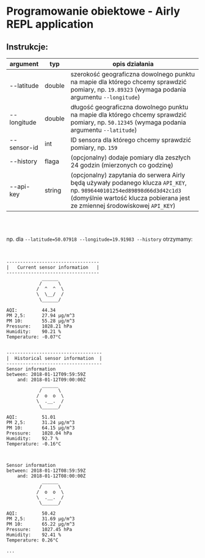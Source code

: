 # Programowanie obiektowe - Airly REPL application

## Instrukcje:

| argument | typ | opis działania |
| ------------ | ------- | -------- |
| --latitude | double | szerokość geograficzna dowolnego punktu na mapie dla którego chcemy sprawdzić pomiary, np. `19.89323` (wymaga podania argumentu `--longitude`) |
| --longitude | double | długość geograficzna dowolnego punktu na mapie dla którego chcemy sprawdzić pomiary, np. `50.12345` (wymaga podania argumentu `--latitude`) |
| --sensor-id | int | ID sensora dla którego chcemy sprawdzić pomiary, np. `159` |
| --history | flaga | (opcjonalny) dodaje pomiary dla zeszłych 24 godzin (mierzonych co godzinę) |
| --api-key | string | (opcjonalny) zapytania do serwera Airly będą używały podanego klucza `API_KEY`, np. `9896440101254ed89898d66d3d42c1d3` (domyślnie wartość klucza pobierana jest ze zmiennej środowiskowej `API_KEY`) |

<br>
<br>

np. dla `--latitude=50.07918 --longitude=19.91983 --history` otrzymamy:

<br>

```
----------------------------------
|   Current sensor information   |
----------------------------------
             ______
            /      \
           /  ^  ^  \
           \  \__/  /
            \______/

AQI:         44.34
PM 2,5:      27.94 μg/m^3
PM 10:       55.28 μg/m^3
Pressure:    1028.21 hPa
Humidity:    90.21 %
Temperature: -0.07°C


-----------------------------------
|  Historical sensor information  |
-----------------------------------
Sensor information
between: 2018-01-12T09:59:59Z
    and: 2018-01-12T09:00:00Z
             ______
            /      \
           /  o  o  \
           \  .__.  /
            \______/

AQI:         51.01
PM 2,5:      31.24 μg/m^3
PM 10:       64.15 μg/m^3
Pressure:    1028.04 hPa
Humidity:    92.7 %
Temperature: -0.16°C



Sensor information
between: 2018-01-12T08:59:59Z
    and: 2018-01-12T08:00:00Z
             ______
            /      \
           /  o  o  \
           \  .__.  /
            \______/

AQI:         50.42
PM 2,5:      31.69 μg/m^3
PM 10:       65.22 μg/m^3
Pressure:    1027.45 hPa
Humidity:    92.41 %
Temperature: 0.26°C

...
```
